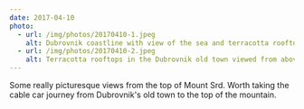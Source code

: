 ```yaml
---
date: 2017-04-10
photo:
  - url: /img/photos/20170410-1.jpeg
    alt: Dubrovnik coastline with view of the sea and terracotta rooftops.
  - url: /img/photos/20170410-2.jpeg
    alt: Terracotta rooftops in the Dubrovnik old town viewed from above. Island of Lokrum in the distance.
---
```


Some really picturesque views from the top of Mount Srd. Worth taking the cable car journey from Dubrovnik's old town to the top of the mountain.

